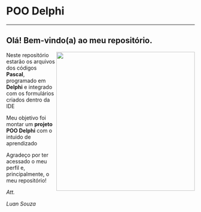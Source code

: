 # POO Delphi
---
## Olá! Bem-vindo(a) ao meu repositório.
<img align="right" src="https://i.imgur.com/QdLiGlY.png" width="370">

Neste repositório estarão os arquivos dos códigos **Pascal**, programado em **Delphi** e integrado com os formulários criados dentro da IDE

Meu objetivo foi montar um **projeto POO Delphi** com o intuido de aprendizado

Agradeço por ter acessado o meu perfil e, principalmente, o meu repositório!

*Att.*

*Luan Souza*
